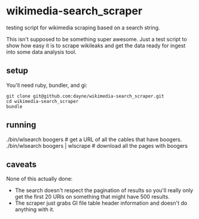 # wikimedia-search_scraper

testing script for wikimedia scraping based on a search string.

This isn't supposed to be something super awesome.  Just a test script to show
how easy it is to scrape wikileaks and get the data ready for ingest into
some data analysis tool.

## setup

You'll need ruby, bundler, and gi:

    git clone git@github.com:dayne/wikimedia-search_scraper.git
    cd wikimedia-search_scraper
    bundle

## running

   ./bin/wlsearch boogers # get a URL of all the cables that have boogers.
   ./bin/wlsearch boogers | wlscrape # download all the pages with boogers


## caveats

None of this actually done:  

* The search doesn't respect the pagination of results so you'll really only get the first 20 URls on something that might have 500 results.  
* The scraper just grabs GI file table header information and doesn't do anything with it.

